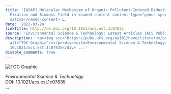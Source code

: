 ```yaml
---
title: '[ASAP] Molecular Mechanism of Organic Pollutant-Induced Reduction of Carbon
  Fixation and Biomass Yield in <named-content content-type="genus-species" xlink:type="simple">Oryza
  sativa</named-content> L.'
date: '2022-03-24'
linkTitle: http://dx.doi.org/10.1021/acs.est.1c07835
source: 'Environmental Science & Technology: Latest Articles (ACS Publications)'
description: '<p><img src="https://pubs.acs.org/na101/home/literatum/publisher/achs/journals/content/esthag/0/esthag.ahead-of-print/acs.est.1c07835/20220324/images/medium/es1c07835_0008.gif"
  alt="TOC Graphic"/></p><div><cite>Environmental Science & Technology</cite></div><div>DOI:
  10.1021/acs.est.1c07835</div> ...'
disable_comments: true
---
```

<p><img src="https://pubs.acs.org/na101/home/literatum/publisher/achs/journals/content/esthag/0/esthag.ahead-of-print/acs.est.1c07835/20220324/images/medium/es1c07835_0008.gif" alt="TOC Graphic"/></p><div><cite>Environmental Science & Technology</cite></div><div>DOI: 10.1021/acs.est.1c07835</div> ...